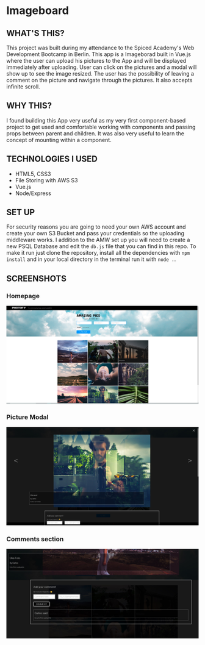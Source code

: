 # Imageboard

## WHAT'S THIS?

This project was built during my attendance to the Spiced Academy's Web Development Bootcamp in Berlin.
This app is a Imageborad built in Vue.js where the user can upload his pictures to the App and will be displayed immediately after uploading. User can click on the pictures and a modal will show up to see the image resized. The user has the possibility of leaving a comment on the picture and navigate through the pictures. It also accepts infinite scroll.

## WHY THIS?

I found building this App very useful as my very first component-based project to get used and comfortable working with components and passing props between parent and children. It was also very useful to learn the concept of mounting within a component.

## TECHNOLOGIES I USED

- HTML5, CSS3
- File Storing with AWS S3
- Vue.js
- Node/Express

## SET UP

For security reasons you are going to need your own AWS account and create your own S3 Bucket and pass your credentials so the uploading middleware works.
I addition to the AMW set up you will need to create a new PSQL Database and edit the ```db.js``` file that you can find in this repo.
To make it run just clone the repository, install all the dependencies with ```npm install``` and in your local directory in the terminal run it with ```node .```.

## SCREENSHOTS

### Homepage
![Homepage screenshot](https://github.com/l-legren/imageboard/blob/leret/public/images/screenshot/homepage.jpg)

### Picture Modal
![Photo Modal Screenshot](https://github.com/l-legren/imageboard/blob/leret/public/images/screenshot/pic_modal.jpg)

### Comments section
![Comments screenshot](https://github.com/l-legren/imageboard/blob/leret/public/images/screenshot/comments.jpg)
